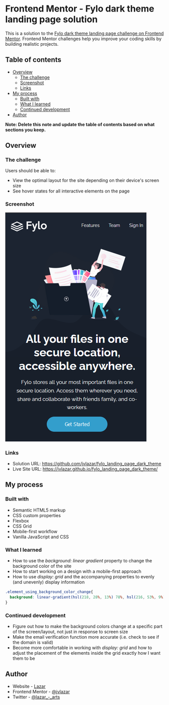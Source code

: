 # Frontend Mentor - Fylo dark theme landing page solution

This is a solution to the [Fylo dark theme landing page challenge on Frontend Mentor](https://www.frontendmentor.io/challenges/fylo-dark-theme-landing-page-5ca5f2d21e82137ec91a50fd). Frontend Mentor challenges help you improve your coding skills by building realistic projects. 

## Table of contents

- [Overview](#overview)
  - [The challenge](#the-challenge)
  - [Screenshot](#screenshot)
  - [Links](#links)
- [My process](#my-process)
  - [Built with](#built-with)
  - [What I learned](#what-i-learned)
  - [Continued development](#continued-development)
- [Author](#author)


**Note: Delete this note and update the table of contents based on what sections you keep.**

## Overview

### The challenge

Users should be able to:

- View the optimal layout for the site depending on their device's screen size
- See hover states for all interactive elements on the page


### Screenshot

![](./main.PNG)


### Links

- Solution URL: https://github.com/jvlazar/fylo_landing_page_dark_theme
- Live Site URL: https://jvlazar.github.io/fylo_landing_page_dark_theme/

## My process

### Built with

- Semantic HTML5 markup
- CSS custom properties
- Flexbox
- CSS Grid
- Mobile-first workflow
- Vanilla JavaScript and CSS


### What I learned

- How to use the *background: linear gradient* property to change the background color of the site
- How to start working on a design with a mobile-first approach
- How to use *display: grid* and the accompanying properties to evenly (and unevenly) display information


```css
.element_using_background_color_change{
  background: linear-gradient(hsl(218, 28%, 13%) 78%, hsl(216, 53%, 9%) 33%) no-repeat;
}
```

### Continued development
- Figure out how to make the background colors change at a specific part of the screen/layout, not just in response to screen size
- Make the email verification function more accurate (i.e. check to see if the domain is valid)
- Become more comfortable in working with *display: grid* and how to adjust the placement of the elements inside the grid exactly how I want them to be

## Author

- Website - [Lazar](https://jvlazar.github.io/)
- Frontend Mentor - [@jvlazar](https://www.frontendmentor.io/profile/jvlazar)
- Twitter - [@lazar_-_arts](https://twitter.com/lazar_arts)

